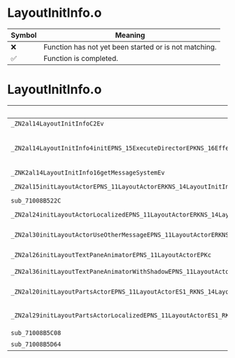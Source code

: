 # LayoutInitInfo.o
| Symbol | Meaning 
| ------------- | ------------- 
| :x: | Function has not yet been started or is not matching. 
| :white_check_mark: | Function is completed. 


# LayoutInitInfo.o
| Symbol (Demangled) | Symbol (Mangled) | Decompiled? |
| ------------- |  ------------- | ------------- |
| `_ZN2al14LayoutInitInfoC2Ev` | `al::LayoutInitInfo::LayoutInitInfo(void)` | :white_check_mark: |
| `_ZN2al14LayoutInitInfo4initEPNS_15ExecuteDirectorEPKNS_16EffectSystemInfoEPNS_14SceneObjHolderEPKNS_13AudioDirectorEPNS_14CameraDirectorEPKNS_12LayoutSystemEPKNS_13MessageSystemEPKNS_13GamePadSystemEPNS_17PadRumbleDirectorE` | `al::LayoutInitInfo::init(al::ExecuteDirector *,al::EffectSystemInfo const*,al::SceneObjHolder *,al::AudioDirector const*,al::CameraDirector *,al::LayoutSystem const*,al::MessageSystem const*,al::GamePadSystem const*,al::PadRumbleDirector *)` | :white_check_mark: |
| `_ZNK2al14LayoutInitInfo16getMessageSystemEv` | `al::LayoutInitInfo::getMessageSystem(void)const` | :white_check_mark: |
| `_ZN2al15initLayoutActorEPNS_11LayoutActorERKNS_14LayoutInitInfoEPKcS6_` | `al::initLayoutActor(al::LayoutActor *,al::LayoutInitInfo const&,char const*,char const*)` | :white_check_mark: |
| `sub_71008B522C` | `` | :white_check_mark: |
| `_ZN2al24initLayoutActorLocalizedEPNS_11LayoutActorERKNS_14LayoutInitInfoEPKcS6_` | `al::initLayoutActorLocalized(al::LayoutActor *,al::LayoutInitInfo const&,char const*,char const*)` | :white_check_mark: |
| `_ZN2al30initLayoutActorUseOtherMessageEPNS_11LayoutActorERKNS_14LayoutInitInfoEPKcS6_S6_` | `al::initLayoutActorUseOtherMessage(al::LayoutActor *,al::LayoutInitInfo const&,char const*,char const*,char const*)` | :white_check_mark: |
| `_ZN2al26initLayoutTextPaneAnimatorEPNS_11LayoutActorEPKc` | `al::initLayoutTextPaneAnimator(al::LayoutActor *,char const*)` | :white_check_mark: |
| `_ZN2al36initLayoutTextPaneAnimatorWithShadowEPNS_11LayoutActorEPKc` | `al::initLayoutTextPaneAnimatorWithShadow(al::LayoutActor *,char const*)` | :white_check_mark: |
| `_ZN2al20initLayoutPartsActorEPNS_11LayoutActorES1_RKNS_14LayoutInitInfoEPKcS6_` | `al::initLayoutPartsActor(al::LayoutActor *,al::LayoutActor *,al::LayoutInitInfo const&,char const*,char const*)` | :white_check_mark: |
| `_ZN2al29initLayoutPartsActorLocalizedEPNS_11LayoutActorES1_RKNS_14LayoutInitInfoEPKcS6_` | `al::initLayoutPartsActorLocalized(al::LayoutActor *,al::LayoutActor *,al::LayoutInitInfo const&,char const*,char const*)` | :white_check_mark: |
| `sub_71008B5C08` | `` | :white_check_mark: |
| `sub_71008B5D64` | `` | :white_check_mark: |
